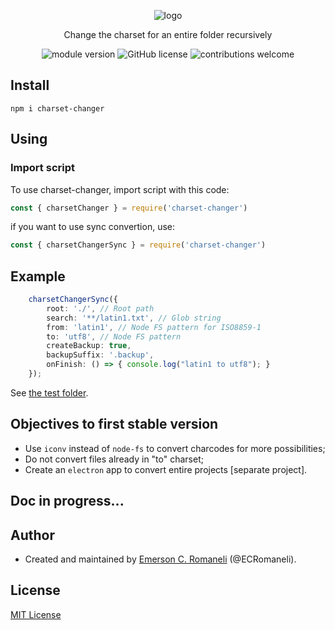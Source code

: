 <p align='center'>
    <img src="https://i.postimg.cc/q7Ln0qrn/logo.png" alt='logo' />
</p>
<p align='center'>
    Change the charset for an entire folder recursively
<p/>
<p align='center'>
    <img src="https://img.shields.io/npm/v/charset-changer.svg" alt="module version">
    <img src="https://img.shields.io/badge/license-MIT-blue.svg" alt="GitHub license">
    <img src="https://img.shields.io/badge/contributions-welcome-brightgreen.svg?style=flat" alt="contributions welcome">
</p>

## Install

```
npm i charset-changer
```

## Using

### Import script
To use charset-changer, import script with this code:

```typescript
const { charsetChanger } = require('charset-changer')
```

if you want to use sync convertion, use:

```typescript
const { charsetChangerSync } = require('charset-changer')
```

## Example

```typescript
    charsetChangerSync({
        root: './', // Root path
        search: '**/latin1.txt', // Glob string
        from: 'latin1', // Node FS pattern for ISO8859-1
        to: 'utf8', // Node FS pattern
        createBackup: true,
        backupSuffix: '.backup',
        onFinish: () => { console.log("latin1 to utf8"); }
    });
```

See [the test folder](https://github.com/ECRomaneli/Charset-Changer/blob/master/test).

## Objectives to first stable version
- Use `iconv` instead of `node-fs` to convert charcodes for more possibilities;
- Do not convert files already in "to" charset;
- Create an `electron` app to convert entire projects [separate project].

## Doc in progress...


## Author

- Created and maintained by [Emerson C. Romaneli](https://github.com/ECRomaneli) (@ECRomaneli).

## License

[MIT License](https://github.com/ECRomaneli/Charset-Changer/blob/master/LICENSE)
